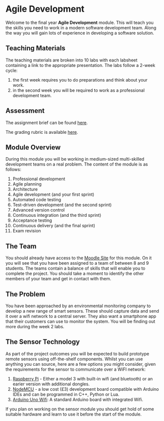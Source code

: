 # Agile Development

Welcome to the final year **Agile Development** module. This will teach you the skills you need to work in a modern software development team. Along the way you will gain lots of experience in developing a software solution.

## Teaching Materials

The teaching materials are broken into 10 labs with each labsheet containing a link to the appropriate presentation. The labs follow a 2-week cycle:

1. the first week requires you to do preparations and think about your work.
2. in the second week you will be required to work as a professional development team.

## Assessment

The assignment brief can be found [here](https://docs.google.com/document/d/1nVFiPvzr2JUlvnpQTUqGl7gcrk3CzTI_euat3zIUFDk/edit?usp=sharing).

The grading rubric is available [here](https://docs.google.com/document/d/1AO4dH6ZYQdrIcbOK5APYjq0SOeiysu1diDILMEcU__c/edit?usp=sharing).

## Module Overview

During this module you will be working in medium-sized multi-skilled development teams on a real problem. The content of the module is as follows:

1. Professional development
2. Agile planning
3. Architecture
4. Agile development (and your first sprint)
5. Automated code testing
6. Test-driven development (and the second sprint)
7. Advanced version control
8. Continuous integration (and the third sprint)
9. Acceptance testing
10. Continuous delivery (and the final sprint)
11. Exam revision

## The Team

You should already have access to the [Moodle Site](https://cumoodle.coventry.ac.uk/course/view.php?id=48328) for this module. On it you will see that you have been assigned to a team of between 8 and 9 students. The teams contain a balance of skills that will enable you to complete the project. You should take a moment to identify the other members of your team and get in contact with them.

## The Problem

You have been approached by an environmental monitoring company to develop a new range of smart sensors. These should capture data and send it over a wifi network to a central server. They also want a smartphone app that their customers can use to monitor the system. You will be finding out more during the week 2 labs.

## The Sensor Technology

As part of the project outcomes you will be expected to build prototype remote sensors using off-the-shelf components. Whilst you can use anything you can source, here are a few options you might consider, given the requirements for the sensor to communicate over a WiFI network:

1. [Raspberry Pi](https://www.raspberrypi.org/products/raspberry-pi-3-model-b/) - Either a model 3 with built-in wifi (and bluetooth) or an earier version with additional dongles.
2. [NodeMCU](http://www.nodemcu.com/index_en.html) - a low cost (£3) development board compatible with Arduino IDEs and can be programmed in C++, Python or Lua.
3. [Arduino Uno Wifi](https://store.arduino.cc/arduino-uno-wifi): A standard Arduino board with integrated Wifi.

If you plan on working on the sensor module you should get hold of some suitable hardware and learn to use it before the start of the module.
